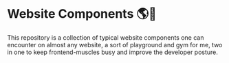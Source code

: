 # Website Components 🌎🧩

This repository is a collection of typical website components one can encounter on almost any website, a sort of playground and gym for me, two in one to keep frontend-muscles busy and improve the developer posture.
